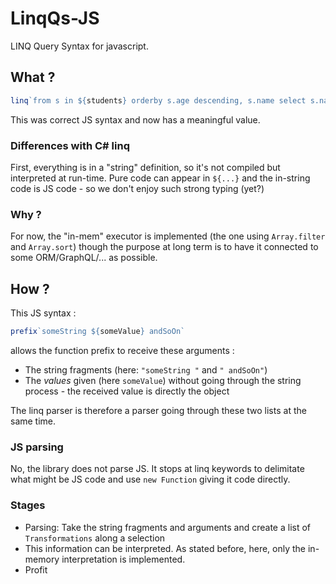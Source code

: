 # LinqQs-JS

LINQ Query Syntax for javascript.

## What ?

```js
linq`from s in ${students} orderby s.age descending, s.name select s.name`
```

This was correct JS syntax and now has a meaningful value.

### Differences with C# linq

First, everything is in a "string" definition, so it's not compiled but interpreted at run-time. Pure code can appear in `${...}` and the in-string code is JS code - so we don't enjoy such strong typing (yet?)

### Why ?

For now, the "in-mem" executor is implemented (the one using `Array.filter` and `Array.sort`) though the purpose at long term is to have it connected to some ORM/GraphQL/... as possible.

## How ?

This JS syntax :

```js
prefix`someString ${someValue} andSoOn`
```

allows the function prefix to receive these arguments :

- The string fragments (here: `"someString "` and `" andSoOn"`)
- The _values_ given (here `someValue`) without going through the string process - the received value is directly the object

The linq parser is therefore a parser going through these two lists at the same time.

### JS parsing

No, the library does not parse JS. It stops at linq keywords to delimitate what might be JS code and use `new Function` giving it code directly.

### Stages

- Parsing: Take the string fragments and arguments and create a list of `Transformations` along a selection
- This information can be interpreted. As stated before, here, only the in-memory interpretation is implemented.
- Profit
